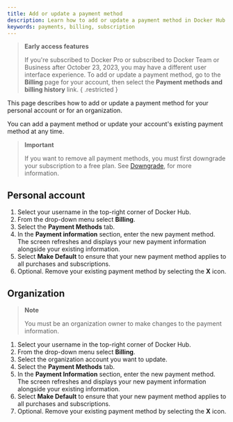 ```yaml
---
title: Add or update a payment method
description: Learn how to add or update a payment method in Docker Hub
keywords: payments, billing, subscription
---
```


> **Early access features**
>
> If you're subscribed to Docker Pro or subscribed to Docker Team or Business after October 23, 2023, you may have a different user interface experience. To add or update a payment method, go to the **Billing** page for your account, then select the **Payment methods and billing history** link.
{ .restricted }

This page describes how to add or update a payment method for your personal account or for an organization. 

You can add a payment method or update your account's existing payment method at any time.

>**Important**
>
> If you want to remove all payment methods, you must first downgrade your subscription to a free plan. See [Downgrade](../subscription/downgrade.md), for more information. 

## Personal account

1. Select your username in the top-right corner of Docker Hub.
2. From the drop-down menu select **Billing**.
3. Select the **Payment Methods** tab. 
4. In the **Payment information** section, enter the new payment method. 
    The screen refreshes and displays your new payment information alongside your existing information.
5. Select **Make Default** to ensure that your new payment method applies to all purchases and subscriptions. 
6. Optional. Remove your existing payment method by selecting the **X** icon.

## Organization 

> **Note**
>
> You must be an organization owner to make changes to the payment information.

1. Select your username in the top-right corner of Docker Hub.
2. From the drop-down menu select **Billing**. 
3. Select the organization account you want to update.
4. Select the **Payment Methods** tab.
4. In the **Payment Information** section, enter the new payment method. 
    The screen refreshes and displays your new payment information alongside your existing information.
5. Select **Make Default** to ensure that your new payment method applies to all purchases and subscriptions. 
6. Optional. Remove your existing payment method by selecting the **X** icon.